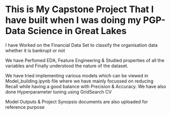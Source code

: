 # This is My Capstone Project That I have built when I was doing my PGP-Data Science in Great Lakes
I have Worked on the Financial Data Set to classify the organisation data whether it is bankrupt or not

We have Perfomed EDA, Feature Engineering & Studied properties of all the variables and Finally understood the nature of the dataset.

We have tried implementing various models which can be viewed in Model_building.ipynb file where we have mainly focussed on reducing Recall while having a good balance with Precision & Accuracy. We have also done Hyperparameter tuning using GridSearch CV


Model Outputs & Project Synopsis documents are also uploaded for reference purpose

